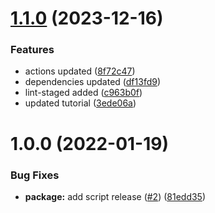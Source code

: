 # [1.1.0](https://github.com/robsonnatanael/automatic-versioning-guide/compare/v1.0.0...v1.1.0) (2023-12-16)


### Features

* actions updated ([8f72c47](https://github.com/robsonnatanael/automatic-versioning-guide/commit/8f72c47edbbc64052ae0b3674518245f9dee46e8))
* dependencies updated ([df13fd9](https://github.com/robsonnatanael/automatic-versioning-guide/commit/df13fd9b56b62a5e17d275277b980d48815e9094))
* lint-staged added ([c963b0f](https://github.com/robsonnatanael/automatic-versioning-guide/commit/c963b0f19e14942aaee74849d47046ec09b18a1c))
* updated tutorial ([3ede06a](https://github.com/robsonnatanael/automatic-versioning-guide/commit/3ede06a806d91a07d1209673c34641d09e7a7ce8))

# 1.0.0 (2022-01-19)


### Bug Fixes

* **package:** add script release ([#2](https://github.com/robsonnatanael/learning-versioning/issues/2)) ([81edd35](https://github.com/robsonnatanael/learning-versioning/commit/81edd3561cb7bd99af418b20b1945dd89084d473))
